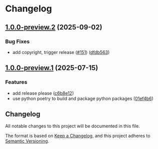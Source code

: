 # Changelog

## [1.0.0-preview.2](https://github.com/microsoft/Agents-M365Copilot/compare/microsoft_agents_m365copilot_core-v1.0.0-preview.1...microsoft_agents_m365copilot_core-v1.0.0-preview.2) (2025-09-02)


### Bug Fixes

* add copyright, trigger release ([#151](https://github.com/microsoft/Agents-M365Copilot/issues/151)) ([dfdb563](https://github.com/microsoft/Agents-M365Copilot/commit/dfdb563a95fb3ec0a7523bb43ee380123f0a3f0a))

## [1.0.0-preview.1](https://github.com/microsoft/Agents-M365Copilot/compare/microsoft_agents_m365copilot_core-v1.0.0-preview.0...microsoft_agents_m365copilot_core-v1.0.0-preview.1) (2025-07-15)


### Features

* add release please ([c6b8e12](https://github.com/microsoft/Agents-M365Copilot/commit/c6b8e123f140cbe233f9e0ec898ec7da2d2d8cd0))
* use python poetry to build and package python packages ([01ef4b6](https://github.com/microsoft/Agents-M365Copilot/commit/01ef4b69997767bd64eede6928a7305ca95ea26a))

## Changelog

All notable changes to this project will be documented in this file.

The format is based on [Keep a Changelog](https://keepachangelog.com/en/1.0.0/), and this project adheres to [Semantic Versioning](https://semver.org/spec/v2.0.0.html).

